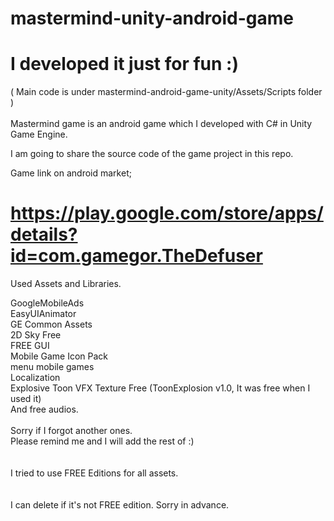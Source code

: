 # mastermind-unity-android-game
# I developed it just for fun :)

( Main code is under mastermind-android-game-unity/Assets/Scripts folder )<br><br>
Mastermind game is an android game which I developed with C# in Unity Game Engine. 

I am going to share the source code of the game project in this repo.

Game link on android market;
# https://play.google.com/store/apps/details?id=com.gamegor.TheDefuser


Used Assets and Libraries.

GoogleMobileAds <br>
EasyUIAnimator <br>
GE Common Assets <br>
2D Sky Free <br>
FREE GUI <br>
Mobile Game Icon Pack <br>
menu mobile games <br>
Localization <br>
Explosive Toon VFX Texture Free (ToonExplosion v1.0, It was free when I used it) <br>
And free audios. <br>
<br>
Sorry if I forgot another ones. <br>
Please remind me and I will add the rest of :) <br>
<br><br>
I tried to use FREE Editions for all assets. <br>
<br><br>
I can delete if it's not FREE edition. Sorry in advance. <br>
